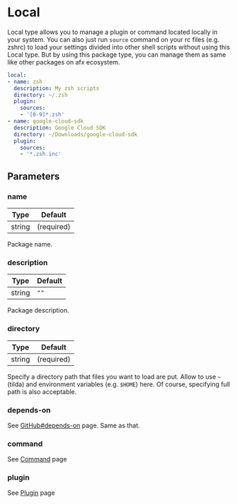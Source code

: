 # Local

Local type allows you to manage a plugin or command located locally in your system. You can also just run `source` command on your rc files (e.g. zshrc) to load your settings divided into other shell scripts without using this Local type. But by using this package type, you can manage them as same like other packages on afx ecosystem.

```yaml
local:
- name: zsh
  description: My zsh scripts
  directory: ~/.zsh
  plugin:
    sources:
    - '[0-9]*.zsh'
- name: google-cloud-sdk
  description: Google Cloud SDK
  directory: ~/Downloads/google-cloud-sdk
  plugin:
    sources:
    - '*.zsh.inc'
```

## Parameters

### name

Type | Default
---|---
string | (required)

Package name.

### description

Type | Default
---|---
string | `""`

Package description.

### directory

Type | Default
---|---
string | (required)

Specify a directory path that files you want to load are put. Allow to use `~` (tilda) and environment variables (e.g. `$HOME`) here. Of course, specifying full path is also acceptable.

### depends-on

See [GitHub#depends-on](github.md#depends-on) page. Same as that.

### command

See [Command](../command.md) page

### plugin

See [Plugin](../plugin.md) page
